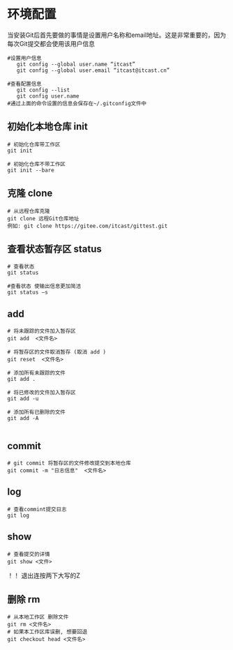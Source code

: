 # 环境配置

当安装Git后首先要做的事情是设置用户名称和email地址。这是非常重要的，因为每次Git提交都会使用该用户信息

```shell
#设置用户信息 
   git config --global user.name “itcast”
   git config --global user.email “itcast@itcast.cn”

#查看配置信息
   git config --list
   git config user.name
#通过上面的命令设置的信息会保存在~/.gitconfig文件中
```

## 初始化本地仓库 init

```shell
# 初始化仓库带工作区
git init

# 初始化仓库不带工作区
git init --bare  
```

## 克隆 clone

```shell
# 从远程仓库克隆
git clone 远程Git仓库地址 
例如: git clone https://gitee.com/itcast/gittest.git
```

## 查看状态暂存区 status

```shell
# 查看状态
git status 

#查看状态 使输出信息更加简洁
git status –s 
```

## add

```shell
# 将未跟踪的文件加入暂存区
git add  <文件名>  

# 将暂存区的文件取消暂存 (取消 add )
git reset  <文件名>  

# 添加所有未跟踪的文件
git add .

# 将已修改的文件加入暂存区
git add -u

# 添加所有已删除的文件
git add -A


```

## commit

```shell
# git commit 将暂存区的文件修改提交到本地仓库
git commit -m "日志信息"  <文件名>  
```

## log

```shell
# 查看commint提交日志
git log
```

## show

```shell
# 查看提交的详情
git show <文件>
```

！！ 退出连按两下大写的Z

## 删除 rm

```shell
# 从本地工作区 删除文件
git rm <文件名>  
# 如果本工作区库误删, 想要回退
git checkout head <文件名>  
```

